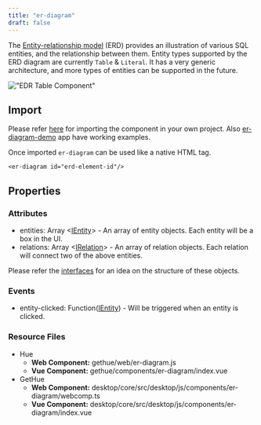 ```yaml
---
title: "er-diagram"
draft: false
---
```


The [Entity-relationship model](https://en.wikipedia.org/wiki/Entity%E2%80%93relationship_model) (ERD) provides an illustration of various SQL entities, and the relationship between them. Entity types supported by the ERD diagram are currently `Table` & `Literal`. It has a very generic architecture, and more types of entities can be supported in the future.

!["EDR Table Component"](https://cdn.gethue.com/uploads/2020/07/erd_table_viz.png)

## Import

Please refer [here](/developer/components/#using-ui-components-in-your-project) for importing the component in your own project. Also [er-diagram-demo](https://github.com/cloudera/hue/tree/master/tools/examples/components/er-diagram-demo) app have working examples.

Once imported `er-diagram` can be used like a native HTML tag.

    <er-diagram id="erd-element-id"/>

## Properties

### Attributes

- entities: Array &lt;[IEntity](https://github.com/cloudera/hue/blob/master/desktop/core/src/desktop/js/components/er-diagram/lib/interfaces.ts#L21)&gt; - An array of entity objects. Each entity will be a box in the UI.
- relations: Array &lt;[IRelation](https://github.com/cloudera/hue/blob/master/desktop/core/src/desktop/js/components/er-diagram/lib/interfaces.ts#L26)&gt; - An array of relation objects. Each relation will connect two of the above entities.

Please refer the [interfaces](https://github.com/cloudera/hue/blob/master/desktop/core/src/desktop/js/components/er-diagram/lib/interfaces.ts) for an idea on the structure of these objects.

### Events

- entity-clicked: Function([IEntity](https://github.com/cloudera/hue/blob/master/desktop/core/src/desktop/js/components/er-diagram/lib/interfaces.ts#L21)) - Will be triggered when an entity is clicked.

### Resource Files

- Hue
  - **Web Component:** gethue/web/er-diagram.js
  - **Vue Component:** gethue/components/er-diagram/index.vue
- GetHue
  - **Web Component:** desktop/core/src/desktop/js/components/er-diagram/webcomp.ts
  - **Vue Component:** desktop/core/src/desktop/js/components/er-diagram/index.vue
